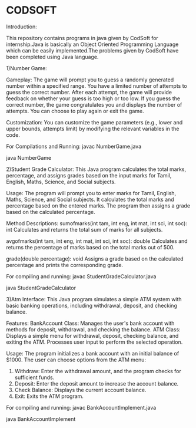 # CODSOFT
Introduction:

This repository contains programs in java given by CodSoft for internship.Java is basically an Object Oriented Programming Language which can be easily implemented.The problems given by CodSoft have been completed using Java language.


1)Number Game:

Gameplay:
The game will prompt you to guess a randomly generated number within a specified range.
You have a limited number of attempts to guess the correct number.
After each attempt, the game will provide feedback on whether your guess is too high or too low.
If you guess the correct number, the game congratulates you and displays the number of attempts.
You can choose to play again or exit the game.

Customization:
You can customize the game parameters (e.g., lower and upper bounds, attempts limit) by modifying the relevant variables in the code.

For Compilations and Running:
javac NumberGame.java

java NumberGame

2)Student Grade Calculator:
This Java program calculates the total marks, percentage, and assigns grades based on the input marks for Tamil, English, Maths, Science, and Social subjects.

Usage:
The program will prompt you to enter marks for Tamil, English, Maths, Science, and Social subjects.
It calculates the total marks and percentage based on the entered marks.
The program then assigns a grade based on the calculated percentage.

Method Descriptions:
sumofmarks(int tam, int eng, int mat, int sci, int soc): int
Calculates and returns the total sum of marks for all subjects.

avgofmarks(int tam, int eng, int mat, int sci, int soc): double
Calculates and returns the percentage of marks based on the total marks out of 500.

grade(double percentage): void
Assigns a grade based on the calculated percentage and prints the corresponding grade.

For compiling and running:
javac StudentGradeCalculator.java

java StudentGradeCalculator

3)Atm Interface:
This Java program simulates a simple ATM system with basic banking operations, including withdrawal, deposit, and checking balance.

Features:
BankAccount Class:
Manages the user's bank account with methods for deposit, withdrawal, and checking the balance.
ATM Class:
Displays a simple menu for withdrawal, deposit, checking balance, and exiting the ATM.
Processes user input to perform the selected operation.

Usage:
The program initializes a bank account with an initial balance of $1000.
The user can choose options from the ATM menu:
1. Withdraw: Enter the withdrawal amount, and the program checks for sufficient funds.
2. Deposit: Enter the deposit amount to increase the account balance.
3. Check Balance: Displays the current account balance.
4. Exit: Exits the ATM program.

For compiling and running:
javac BankAccountImplement.java

java BankAccountImplement


